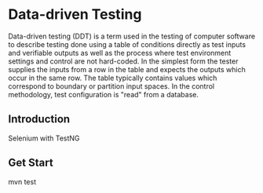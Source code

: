 Data-driven Testing
=============
Data-driven testing (DDT) is a term used in the testing of computer software to describe testing done using a table of conditions directly as test inputs and verifiable outputs as well as the process where test environment settings and control are not hard-coded. In the simplest form the tester supplies the inputs from a row in the table and expects the outputs which occur in the same row. The table typically contains values which correspond to boundary or partition input spaces. In the control methodology, test configuration is "read" from a database.

## Introduction

Selenium with TestNG

## Get Start

  mvn test
